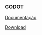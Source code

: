 ### GODOT
[Documentação](http://docs.godotengine.org/en/3.0/about/index.html)

[Download](https://godotengine.org/)
